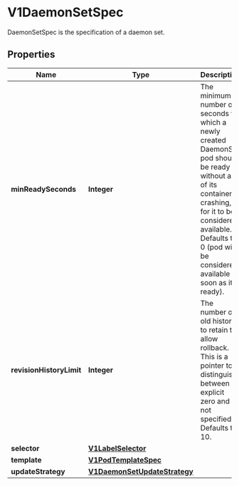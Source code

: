 

# V1DaemonSetSpec

DaemonSetSpec is the specification of a daemon set.

## Properties

| Name | Type | Description | Notes |
|------------ | ------------- | ------------- | -------------|
|**minReadySeconds** | **Integer** | The minimum number of seconds for which a newly created DaemonSet pod should be ready without any of its container crashing, for it to be considered available. Defaults to 0 (pod will be considered available as soon as it is ready). |  [optional] |
|**revisionHistoryLimit** | **Integer** | The number of old history to retain to allow rollback. This is a pointer to distinguish between explicit zero and not specified. Defaults to 10. |  [optional] |
|**selector** | [**V1LabelSelector**](V1LabelSelector.md) |  |  |
|**template** | [**V1PodTemplateSpec**](V1PodTemplateSpec.md) |  |  |
|**updateStrategy** | [**V1DaemonSetUpdateStrategy**](V1DaemonSetUpdateStrategy.md) |  |  [optional] |



